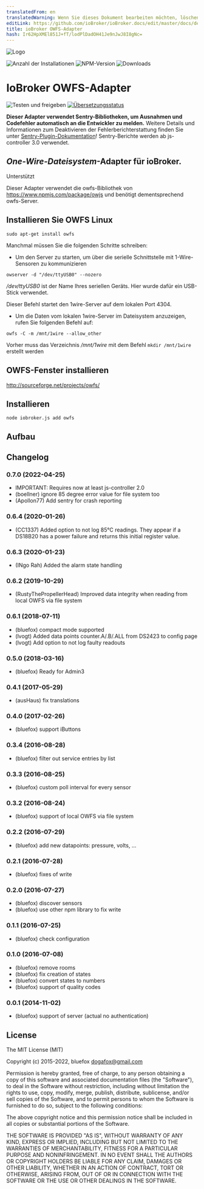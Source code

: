```yaml
---
translatedFrom: en
translatedWarning: Wenn Sie dieses Dokument bearbeiten möchten, löschen Sie bitte das Feld "translationsFrom". Andernfalls wird dieses Dokument automatisch erneut übersetzt
editLink: https://github.com/ioBroker/ioBroker.docs/edit/master/docs/de/adapterref/iobroker.owfs/README.md
title: ioBroker OWFS-Adapter
hash: Ir62HpXMEl851J+fT/lodPlDadOH41Je9nJwJ8I8gNc=
---
```

![Logo](../../../en/adapterref/iobroker.owfs/admin/owfs.png)

![Anzahl der Installationen](http://iobroker.live/badges/owfs-stable.svg)
![NPM-Version](http://img.shields.io/npm/v/iobroker.owfs.svg)
![Downloads](https://img.shields.io/npm/dm/iobroker.owfs.svg)

# IoBroker OWFS-Adapter
![Testen und freigeben](https://github.com/ioBroker/ioBroker.owfs/workflows/Test%20and%20Release/badge.svg) [![Übersetzungsstatus](https://weblate.iobroker.net/widgets/adapters/-/owfs/svg-badge.svg)](https://weblate.iobroker.net/engage/adapters/?utm_source=widget)

**Dieser Adapter verwendet Sentry-Bibliotheken, um Ausnahmen und Codefehler automatisch an die Entwickler zu melden.** Weitere Details und Informationen zum Deaktivieren der Fehlerberichterstattung finden Sie unter [Sentry-Plugin-Dokumentation](https://github.com/ioBroker/plugin-sentry#plugin-sentry)! Sentry-Berichte werden ab js-controller 3.0 verwendet.

## *One-Wire-Dateisystem*-Adapter für ioBroker.
Unterstützt

Dieser Adapter verwendet die owfs-Bibliothek von https://www.npmjs.com/package/owjs und benötigt dementsprechend owfs-Server.

## Installieren Sie OWFS Linux
```sudo apt-get install owfs```

Manchmal müssen Sie die folgenden Schritte schreiben:

- Um den Server zu starten, um über die serielle Schnittstelle mit 1-Wire-Sensoren zu kommunizieren

```
owserver -d "/dev/ttyUSB0" --nozero
```

*/dev/ttyUSB0* ist der Name Ihres seriellen Geräts. Hier wurde dafür ein USB-Stick verwendet.

Dieser Befehl startet den 1wire-Server auf dem lokalen Port 4304.

- Um die Daten vom lokalen 1wire-Server im Dateisystem anzuzeigen, rufen Sie folgenden Befehl auf:

```
owfs -C -m /mnt/1wire --allow_other
```

Vorher muss das Verzeichnis */mnt/1wire* mit dem Befehl `mkdir /mnt/1wire` erstellt werden

## OWFS-Fenster installieren
http://sourceforge.net/projects/owfs/

## Installieren
```node iobroker.js add owfs```

## Aufbau

## Changelog
### 0.7.0 (2022-04-25)
* IMPORTANT: Requires now at least js-controller 2.0
* (boellner) ignore 85 degree error value for file system too
* (Apollon77) Add sentry for crash reporting

### 0.6.4 (2020-01-26)
* (CC1337) Added option to not log 85°C readings. They appear if a DS18B20 has a power failure and returns this initial register value.

### 0.6.3 (2020-01-23)
* (INgo Rah) Added the alarm state handling

### 0.6.2 (2019-10-29)
* (RustyThePropellerHead) Improved data integrity when reading from local OWFS via file system

### 0.6.1 (2018-07-11)
* (bluefox) compact mode supported
* (lvogt) Added data points counter.A/.B/.ALL from DS2423 to config page
* (lvogt) Add option to not log faulty readouts

### 0.5.0 (2018-03-16)
* (bluefox) Ready for Admin3

### 0.4.1 (2017-05-29)
* (ausHaus) fix translations

### 0.4.0 (2017-02-26)
* (bluefox) support iButtons

### 0.3.4 (2016-08-28)
* (bluefox) filter out service entries by list

### 0.3.3 (2016-08-25)
* (bluefox) custom poll interval for every sensor

### 0.3.2 (2016-08-24)
* (bluefox) support of local OWFS via file system

### 0.2.2 (2016-07-29)
* (bluefox) add new datapoints: pressure, volts, ...

### 0.2.1 (2016-07-28)
* (bluefox) fixes of write

### 0.2.0 (2016-07-27)
* (bluefox) discover sensors
* (bluefox) use other npm library to fix write

### 0.1.1 (2016-07-25)
* (bluefox) check configuration

### 0.1.0 (2016-07-08)
* (bluefox) remove rooms
* (bluefox) fix creation of states
* (bluefox) convert states to numbers
* (bluefox) support of quality codes

### 0.0.1 (2014-11-02)
* (bluefox) support of server (actual no authentication)

## License

The MIT License (MIT)

Copyright (c) 2015-2022, bluefox <dogafox@gmail.com>

Permission is hereby granted, free of charge, to any person obtaining a copy
of this software and associated documentation files (the "Software"), to deal
in the Software without restriction, including without limitation the rights
to use, copy, modify, merge, publish, distribute, sublicense, and/or sell
copies of the Software, and to permit persons to whom the Software is
furnished to do so, subject to the following conditions:

The above copyright notice and this permission notice shall be included in
all copies or substantial portions of the Software.

THE SOFTWARE IS PROVIDED "AS IS", WITHOUT WARRANTY OF ANY KIND, EXPRESS OR
IMPLIED, INCLUDING BUT NOT LIMITED TO THE WARRANTIES OF MERCHANTABILITY,
FITNESS FOR A PARTICULAR PURPOSE AND NONINFRINGEMENT. IN NO EVENT SHALL THE
AUTHORS OR COPYRIGHT HOLDERS BE LIABLE FOR ANY CLAIM, DAMAGES OR OTHER
LIABILITY, WHETHER IN AN ACTION OF CONTRACT, TORT OR OTHERWISE, ARISING FROM,
OUT OF OR IN CONNECTION WITH THE SOFTWARE OR THE USE OR OTHER DEALINGS IN
THE SOFTWARE.